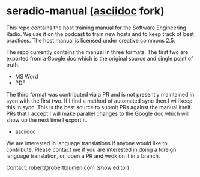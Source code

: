 seradio-manual ([asciidoc](http://asciidoctor.org) fork)
=============================================================

This repo contains the host training manual for the Software Engineering Radio.  We use it on the podcast to train new hosts and to keep track of best practices.  The host manual is licensed under creative commons 2.5. 

The repo currently contains the manual in three formats.  The first two are exported from a Google doc which is the original source and single point of truth. 
 - MS Word
 - PDF
 
 The third format was contributed via a PR and is not presently maintained in sycn with the first two.  If I find a method of automated sync then I will keep this in sync.  This is the best source to submit PRs against the manual itself.  PRs that I accept I will make parallel changes to the Google doc which will show up the next time I export it. 
 - asciidoc 

We are interested in language translations if anyone would like to contribute.   Please contact me if you are interested in doing a foreign language translation, or, open a PR and wrok on it in a branch. 

Contact: robert@robertblumen.com (show editor)
